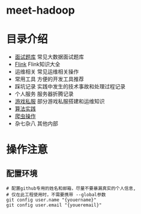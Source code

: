 # meet-hadoop

# 目录介绍

- [面试题库](面试题库/0.ReadMe.md) 常见大数据面试题库
- [Flink](Flink/0.ReadMe.md) Flink知识大全
- 运维相关 常见运维相关操作
- 常用工具 方便的开发工具推荐
- 踩坑记录 实践中发生的技术事故和处理过程记录
- 个人服务 服务器折腾记录
- [游戏私服](游戏私服) 部分游戏私服搭建和运维知识
- [算法实践](算法实践/ReadMe.md) 
- [爬虫操作](爬虫操作/ReadMe.md)
- 杂七杂八 其他内部


# 操作注意
## 配置环境
```shell
# 配置github专用的姓名和邮箱，尽量不要暴漏真实的个人信息,
# 仅在此工程使用时，不需要携带 --global参数
git config user.name "{youername}"
git config user.email "{youeremail}"
```